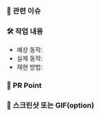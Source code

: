 ### 🔎 관련 이슈

<!-- 상세히 적어주세요 -->

### 🛠 작업 내용

<!-- 작업 내용을 적어주세요 -->

- 예상 동작:
- 실제 동작:
- 재현 방법:

### 📌 PR Point

<!-- 코드 리뷰가 중점적으로 필요한 부분이  있다면 적어주세요 -->

### 📸 스크린샷 또는 GIF(option)

<!-- 스크린샷이 있다면 첨부해주세요 -->

